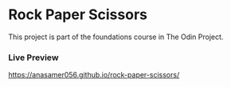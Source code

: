 # Rock Paper Scissors

This project is part of the foundations course in The Odin Project.

### Live Preview
 https://anasamer056.github.io/rock-paper-scissors/

